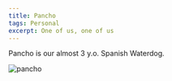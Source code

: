 ```yaml
---
title: Pancho
tags: Personal
excerpt: One of us, one of us
---
```

Pancho is our almost 3 y.o. Spanish Waterdog.

<img src="/img/pancho.jpg" alt="pancho"/> 


